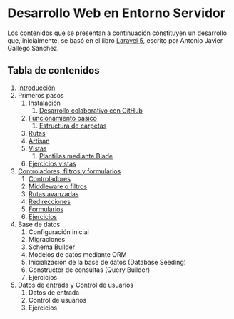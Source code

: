 # Desarrollo Web en Entorno Servidor

Los contenidos que se presentan a continuación constituyen un desarrollo que, inicialmente, se basó en el libro [Laravel 5](https://ajgallego.gitbooks.io/laravel-5/), escrito por Antonio Javier Gallego Sánchez.

## Tabla de contenidos

1. [Introducción](./01_introduccion.md)
2. Primeros pasos
    1. [Instalación](./021_instalacion.md)
        1. [Desarrollo colaborativo con GitHub](./0211_desarrolloColaborativoGitHub.md)
    2. [Funcionamiento básico](./022_funcionamientoBasico.md)
        1. [Estructura de carpetas](./022_funcionamientoBasico.md#estructura-de-un-proyecto)
    3. [Rutas](./023_rutas.md)
    4. [Artisan](./024_artisan.md)
    5. [Vistas](./025_vistas.md)
        1. [Plantillas mediante Blade](./0251_vistasBlade.md)
    6. [Ejercicios vistas](./026_ejerciciosVistas.md)
3. [Controladores, filtros y formularios](./03_controladoresFiltrosFormularios.md)
    1. [Controladores](./031_controladores.md)
    2. [Middleware o filtros](./032_middlewares.md)
    3. [Rutas avanzadas](./033_rutasAvanzadas.md)
    4. [Redirecciones](./034_Redirecciones.md)
    5. [Formularios](./035_Formularios.md)
    6. [Ejercicios](./036_Ejercicios.md)
4. Base de datos
    1. Configuración inicial
    2. Migraciones
    3. Schema Builder
    4. Modelos de datos mediante ORM
    5. Inicialización de la base de datos (Database Seeding)
    6. Constructor de consultas (Query Builder)
    7. Ejercicios
5. Datos de entrada y Control de usuarios
    1. Datos de entrada
    2. Control de usuarios
    3. Ejercicios
